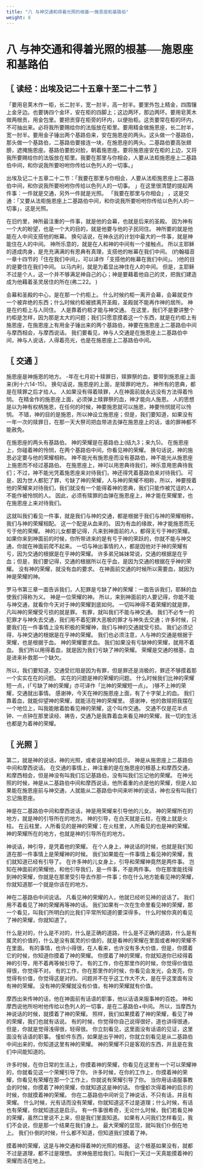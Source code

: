 ```yaml
---
title: "八 与神交通和得着光照的根基──施恩座和基路伯"
weight: 8
---
```


# 八 与神交通和得着光照的根基──施恩座和基路伯


## 〖 读经：出埃及记二十五章十至二十二节 〗

「要用皂荚木作一柜，长二肘半，宽一肘半，高一肘半。要里外包上精金，四围镶上金牙边。也要铸四个金环，安在柜的四脚上；这边两环，那边两环。要用皂荚木做两根贡，用金包里。要把贡穿在柜旁的环内，以便抬柜。这贡要常在柜的环内，不可抽出来。必将我所要赐给你的法版放在柜里。要用精金做施恩座，长二肘半，宽一肘半。要用金子锤出两个基路伯来，安在施恩座的两头。这头做一个基路伯，那头做一个基路伯，二基路伯要接连一块，在施恩座的两头。二基路伯要高张翅膀，遮掩施恩座。基路伯要脸对脸，朝着施恩座。要将施恩座安在柜的上边，又将我所要赐给你的法版放在柜里。我要在那里与你相会，人要从法柜施恩座上二基路伯中间，和你说我所要吩咐你传给以色列人的一切事。」

出埃及记二十五章二十二节：「我要在那里与你相会，人要从法柜施恩座上二基路伯中间，和你说我所要吩咐你传给以色列人的一切事。
」在这里很清楚的提起两件事：一件就是交通，另外一件就是光照。
「我要在那里与你相会」
，这是交通：「又要从法柜施恩座上二基路伯中间，和你说我所要吩咐你传给以色列人的一切事」，这是光照。

在旧约里，神所最注重的一件事，就是他的会幕，也就是后来的圣殿。
因为神有一个大的盼望，也是一个大的目的，就是他要与他的子民同住。
神所要的就是他能在人中间支搭他的帐幕。
换句话说，在神永远的计划中最大的一件事，就是神能住在人的中间。
神所乐意的，就是在人和神的中间有一个接触点。
所以主耶稣的道成肉身，是充充满满的有恩典有真理，支搭他的帐幕在我们中间。
(约翰福音一章十四节的「住在我们中间」，可以译作「支搭他的帐幕在我们中间」。
)他的目的是要住在我们中间。
以马内利，就是为着显出神住在人的中间。
但是，主耶稣不过是个人，这一个并不够满足神自己的心；神是要藉着他自己的灵，把我们建造成为他藉着圣灵居住的所在(弗二22。
)

会幕和圣殿的中心，是在那一个约柜上。
什么时候约柜一离开会幕，会幕就变作一个被弃绝的东西；什么时候约柜被掳离开圣殿，圣殿就不能再作神的居所。
神是在约柜上与人同住。
人是靠着约柜才能与神交通。
在这里，我们不是要讲整个约柜是怎样，因为那是太大的问题；我们只愿意摸着这一个东西，就是在约柜上有施恩座，在施恩座上有用金子锤出来的两个基路伯，神要在施恩座上二基路伯中间与摩西相会，与摩西说话。
我们要看见，神与人交通是在施恩座上二基路伯中间，神与人说话，人得着亮光，也是在施恩座上二基路伯中间。

## 〖 交通 〗

施恩座是神施恩的地方。
-年在七月初十赎罪日，赎罪祭的血，要带到施恩座上面来(利十六14-15)。
换句话说，施恩座的上面，是赎罪的地方。
神所有的恩典，都是在赎罪之后才给人。
人如果没有得着赎罪，人在神面前就永远没有方法得着怜悯。
在精金作的施恩座上面，必须弹上赎罪祭的血，神才能向人施恩。
人的思想是以为神有权柄施恩，在任何的时候，神要施恩就可以施恩，神要怜悯就可以怜悯。
不错，神的目的是施恩，所以神设立施恩座；但是，我们要知道，如果没有一年一次的赎罪日，在那一天大祭司把血带进去弹在施恩座上的话，谁的罪神都不能赦免。

在施恩座的两头有基路伯。
神的荣耀是在基路伯上(结九3；来九5)。
在施恩座上，你碰着神的怜悯，在两个基路伯中间，你看见神的荣耀。
换句话说，神的施恩必定要与他的荣耀相称。
神不能光有施恩座而没有基路伯，神不能光从施恩座上施恩而不经过基路伯。
在施恩座上，神可以用恩典待我们，神乐意用恩典待我们；不过，神不能光凭着施恩座来对待我们，神还得凭着基路伯来对待我们。
可是，因为世人都犯了罪，亏缺了神的荣耀，人与神的荣耀不相称，所以，神要按着他的荣耀来对待我们，我们就没有一个能得着神的恩典，我们只能作被咒诅的人，不能作被怜悯的人。
因此，必须有赎罪的血弹在施恩座上，神才能在荣耀里，也在施恩座上来对待我们。

这就叫我们看见一件事，就是我们与神的交通，都是根据于我们与神的荣耀相称，我们与神的荣耀相配。
这一个配是从血来的。
因为有血的缘故，神才能施恩而无亏于他的荣耀。
神的儿女都要记得，凡来到神面前的人，都得无亏于神的荣耀。
如果你来到神面前的时候，你所带进来的是有亏于神的荣跃的，你就不能与神交通，你就在神面前爬不起来。
一切与神出事情的人，都是因他对于神的荣耀有亏，因为交通的根据是在乎神的荣耀。
许多弟兄姊妹常说，交通的根据是在乎血；但是，我们要记得，交通的根据所以在乎血，是因为交通的根据在乎神的荣耀。
没有神的荣耀，就没有血的要求。
在神面前交通的时候所以需要血，就因为神是荣耀的神。

罗马书第三章一面告诉我们，人犯罪是亏缺了神的荣耀：一面告诉我们，耶稣的血使我们得称为义。
神是一位荣耀的神。
所以，来到神面前的人要记得，你能不能与神交通，就看你今天对于神的荣耀到底如何。
一切叫神得不着荣耀的就是罪，凡叫神的荣耀受亏损的就是罪。
有罪，就叫我们不能与神交通。
我们不必专一的犯罪才与神失去交通，我们用不着犯罪大恶极的罪才与神失去交通；许多时候，只要我们在一件事情上没有积极的荣耀神，我们与神的交通就受亏损。
我们必须记得，与神交通的根据是在乎神的荣耀。
我们也必须注意，人与神的交通是根据于荣耀，也是根据于血。
神的荣耀要求血。
我们如果没有亏缺神的荣耀，就用不着血。
我们所以用得着血，就是因为我们亏缺了神的荣耀。
荣耀是交通的根基，血是进来补救那一个缺欠。

所以，我们要知道，交通受拦阻是因为有罪，但是罪还是消极的，罪还不够摸着那一个实实在在的问题。
实在的问题是神的荣耀的问题。
什么时候我们比神的荣耀短一点，(「亏缺了神的荣耀」亦可译作「比神的荣耀短一点」。
)够不上神的荣耀，交通就出事情。
感谢神，今天在神的施恩座上面，有了十字架上的血。
我们靠着血，就能仰望神的荣耀，就能活在神的荣耀里。
感谢神，他的救赎把我摆在一个地位上，叫我能敞着脸看见神的荣耀，这个叫作交通。
交通不仅是花半点钟、一点钟在那里读经、祷告，交通乃是我靠着血来看见神的荣耀，我一切的生活也都是为着神的荣耀。

## 〖 光照 〗

第二，就是神的说话，神的光照，或者说是神的启示。
神是从施恩座上二基路伯中间和摩西说话。
在交通的事情上，神注重的是在施恩座的根基上和摩西交通，和摩西相会，但是神没有叫我们忘记基路伯，没有叫我们忘记他的荣耀。
在神光照的时候，神是从二基路伯中间和摩西说话，他所着重的点是他的荣耀，但是人如果能在施恩座前与神交通，人就能从二基路伯中间来听神的说话，神也没有叫我们忘记施恩座。

神是在二基路伯中间和摩西说话，神是用荣耀来引导他的儿女。
神的荣耀所在的地方，就是神的引导所在的地方。
神的引导，在白天就是云柱，在晚上就是火柱。
在云柱里，人所看见的是神的荣耀；在火柱里，人所看见的也是神的荣耀。
神的荣耀所在的地方，也就是神的引导所在的地方。

神说话，神引导，是凭着他的荣耀。
在个人身上，神说话的时候，也就是我们知道在那一件事情上是荣耀神的时候。
我们如果能在一件事情上看见神的荣耀，我们就知道已经有引导了。
在许多神的儿女身上，引导和荣耀神竟然是两件事。
岂知在神面前的荣耀他，和他引导我们，是一件事，不是两件事。
你在那里能找得到神的荣耀，你就是在那里受引导去作那一件事；你在什么地方能看见神的荣耀，你就知道那一个就是你该在的地方。

神在二基路伯中间说话。
凡看见神的荣耀的人，他就已经听见神的说话了。
我们用不着看见了神的荣耀再等神的话。
我们如果有一次在生命里看见神的荣耀，那一个看见，叫我们所明白的比我们平常所知道的要深得多。
什么时候你真的看见了神的荣耀，你就知道了。

什么是对的，什么是不对的，什么是正确的道路，什么是不正确的道路，什么是有属灵的价值的，什么是没有属灵的价值的，就是看神的荣耀在里面或者神的荣耀不在里面。
有的事情，也许小得很，在人看来，也许没有多大价值，但是，你摸着它的时候，你知道你摸着了神的荣耀。
你摸着了神的荣耀，你就知道你已经得着神的引导，用不着再等候引导了。
有的工作，你在那里作的时候，你觉得价值低得很，你觉得不对。
有的工作，你在那里作的时候，你看见会发光，会发亮，你觉得有价值，你觉得这是对的。
问题并不在乎这工作大不大，是在乎这里面有没有神的荣耀。
没有神的荣耀就没有价值，有神的荣耀就有价值。

摩西出来传神的话，他在神面前有话语的职事，他以话语来服事神的百姓。
神和摩西说他所吩咐他传给以色列人的一切事，是在二基路伯+中间。
所以，当摩西为神说话的时候，就摸着了神的荣耀。
照样，我们如果摸着了神的荣耀，看见了神的荣耀，我们也就有话说。
有的时候，你觉得你自己说得很好，道也讲得很通，但是，你就是觉得浅得很，轻得很。
你立刻看见，这里面没有话语的见证，这里面没有话语的职事。
憧蚧件东西，如果是出乎神的，你就立刻看见是从二基路伯中间出来的，你知道这里有神的荣耀。
神的荣耀不只是客观的东西，并且是在我们中间能知道的。

许多时候，在你日常的生活上，你摸着神的荣耀，你看见在这里有一个可以荣耀神的，你就看见这一个荣耀引导了你。
许多时候，在你的工作上，你摸着神的荣耀，你看见有荣耀在那一个工作上，你就说有荣耀引导了你。
当你用话语服事教会的时候，你摸着了神的荣耀，你就知道这是神的话。
你憧蚧次得着神的启示的时候，你就摸着神的荣耀。
你在二基路伯中间听见了神说话，不只有话，并且有荣耀。
什么时候，光有话而没有荣耀，你就知道这不过是道理；什么时候，有话也有荣耀，你就知道这是启示。
有一件事很希奇，无论什么时候，我们若看见神的荣耀，虽然口里说不上来，但是我们里面知道。
如果有人问我们怎样看见，我们不会说，但是那一个结果在我们身上。
最大荣耀的显现，就叫我们仆倒在地上。
我们仆倒的时候，什么都不知道，但知道我们摸着了神。

摸着神的荣耀，这是与神交通和得着神的光照的根基。
这个根基如果没有，就都不过是道理，都不过是理想。
求神施恩给我们，叫我们一天过一天真能摸着神的荣耀而活在地上。
